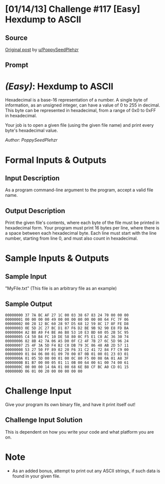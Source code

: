 # [01/14/13] Challenge #117 [Easy] Hexdump to ASCII

## Source

[Original post](https://old.reddit.com/r/dailyprogrammer/comments/16jiuq/011413_challenge_117_easy_hexdump_to_ascii/) by [u/PoppySeedPlehzr](https://old.reddit.com/user/PoppySeedPlehzr)

## Prompt

# [](#EasyIcon) *(Easy)*: Hexdump to ASCII
Hexadecimal is a base-16 representation of a number. A single byte of information, as an unsigned integer, can have a value of 0 to 255 in decimal. This byte can be represented in hexadecimal, from a range of 0x0 to 0xFF in hexadecimal.

Your job is to open a given file (using the given file name) and print every byte's hexadecimal value.

*Author: PoppySeedPlehzr*
# Formal Inputs & Outputs
## Input Description
As a program command-line argument to the program, accept a valid file name.
## Output Description
Print the given file's contents, where each byte of the file must be printed in hexadecimal form. Your program must print 16 bytes per line, where there is a space between each hexadecimal byte. Each line must start with the line number, starting from line 0, and must also count in hexadecimal.
# Sample Inputs & Outputs
## Sample Input
"MyFile.txt" (This file is an arbitrary file as an example)
## Sample Output

    00000000 37 7A BC AF 27 1C 00 03 38 67 83 24 70 00 00 00
    00000001 00 00 00 00 49 00 00 00 00 00 00 00 64 FC 7F 06
    00000002 00 28 12 BC 60 28 97 D5 68 12 59 8C 17 8F FE D8
    00000003 0E 5D 2C 27 BC D1 87 F6 D2 BE 9B 92 90 E8 FD BA
    00000004 A2 B8 A9 F4 BE A6 B8 53 10 E3 BD 60 05 2B 5C 95
    00000005 C4 50 B4 FC 10 DE 58 80 0C F5 E1 C0 AC 36 30 74
    00000006 82 8B 42 7A 06 A5 D0 0F C2 4F 7B 27 6C 5D 96 24
    00000007 25 4F 3A 5D F4 B2 C0 DB 79 3C 86 48 AB 2D 57 11
    00000008 53 27 50 FF 89 02 20 F6 31 C2 41 72 84 F7 C9 00
    00000009 01 04 06 00 01 09 70 00 07 0B 01 00 01 23 03 01
    0000000A 01 05 5D 00 00 01 00 0C 80 F5 00 08 0A 01 A8 3F
    0000000B B1 B7 00 00 05 01 11 0B 00 64 00 61 00 74 00 61
    0000000C 00 00 00 14 0A 01 00 68 6E B8 CF BC A0 CD 01 15
    0000000D 06 01 00 20 00 00 00 00 00
# Challenge Input
Give your program its own binary file, and have it print itself out!
## Challenge Input Solution
This is dependent on how you write your code and what platform you are on.
# Note
* As an added bonus, attempt to print out any ASCII strings, if such data is found in your given file.
